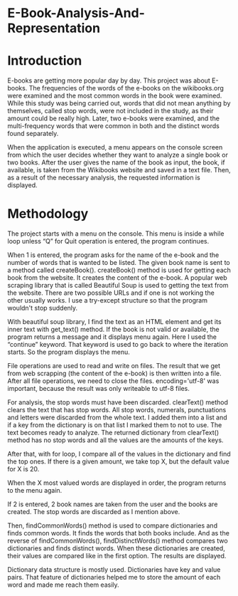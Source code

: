 # E-Book-Analysis-And-Representation

# Introduction

E-books are getting more popular day by day. This project was about E-books. The frequencies of the words of the e-books on the wikibooks.org were examined and the most common words in the book were examined. While this study was being carried out, words that did not mean anything by themselves, called stop words, were not included in the study, as their amount could be really high. Later, two e-books were examined, and the multi-frequency words that were common in both and the distinct words found separately.

When the application is executed, a menu appears on the console screen from which the user decides whether they want to analyze a single book or two books. After the user gives the name of the book as input, the book, if available, is taken from the Wikibooks website and saved in a text file. Then, as a result of the necessary analysis, the requested information is displayed.

# Methodology 

The project starts with a menu on the console. This menu is inside a while loop unless “Q” for Quit operation is entered, the program continues. 

When 1 is entered, the program asks for the name of the e-book and the number of words that is wanted to be listed. The given book name is sent to a method called createBook(). createBook() method is used for getting each book from the website. It creates the content of the e-book. A popular web scraping library that is called Beautiful Soup is used to getting the text from the website. There are two possible URLs and if one is not working the other usually works. I use a try-except structure so that the program wouldn't stop suddenly. 

With beautiful soup library, I find the text as an HTML element and get its inner text with get_text() method. If the book is not valid or available, the program returns a message and it displays menu again. Here I used the “continue” keyword. That keyword is used to go back to where the iteration starts. So the program displays the menu. 

File operations are used to read and write on files. The result that we get from web scrapping (the content of the e-book) is then written into a file. After all file operations, we need to close the files.  encoding='utf-8' was important, because the result was only writeable to utf-8 files. 

For analysis, the stop words must have been discarded. clearText() method clears the text that has stop words. All stop words, numerals, punctuations and letters were discarded from the whole text. I added them into a list and if a key from the dictionary is on that list I marked them to not to use. The text becomes ready to analyze. The returned dictionary from clearText() method has no stop words and all the values are the amounts of the keys.

After that, with for loop, I compare all of the values in the dictionary and find the top ones. If there is a given amount, we take top X, but the default value for X is 20.

When the X most valued words are displayed in order, the program returns to the menu again. 

If 2 is entered, 2 book names are taken from the user and the books are created. The stop words are discarded as I mention above. 

Then, findCommonWords() method is used to compare dictionaries and finds common words. It finds the words that both books include. And as the reverse of findCommonWords(), findDistinctWords() method compares two dictionaries and finds distinct words. When these dictionaries are created, their values are compared like in the first option. The results are displayed.  

Dictionary data structure is mostly used. Dictionaries have key and value pairs. That feature of dictionaries helped me to store the amount of each word and made me reach them easily.


